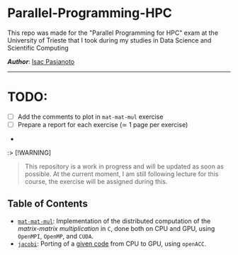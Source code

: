 # Parallel-Programming-HPC
This repo was made for the "Parallel Programming for HPC" exam at the University of Trieste that I took during my studies in Data Science and Scientific Computing

***Author***: [Isac Pasianoto](https://github.com/IsacPasianotto/)

- - - 

# TODO: 

- [ ] Add the comments to plot in `mat-mat-mul` exercise
- [ ] Prepare a report for each exercise ($\simeq$ 1 page per exercise)
- 


:> [!WARNING]
> This repository is a work in progress and will be updated as soon as possible.
> At the current moment, I am still following lecture for this course, the exercise will be 
> assigned during this. 



## Table of Contents

- [`mat-mat-mul`](./mat-mat-mul): Implementation of the distributed computation of the *matrix-matrix multiplication* in `C`, done both on CPU and GPU, using `OpenMPI`, `OpenMP`, and `CUDA`.
- [`jacobi`](./jacobi): Porting of a [given code](./jacobi/original_code.c) from CPU to GPU, using `openACC`. 